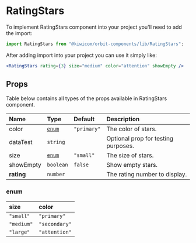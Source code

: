 # RatingStars
To implement RatingStars component into your project you'll need to add the import:
```jsx
import RatingStars from "@kiwicom/orbit-components/lib/RatingStars";
```
After adding import into your project you can use it simply like:
```jsx
<RatingStars rating={3} size="medium" color="attention" showEmpty />
```
## Props
Table below contains all types of the props available in RatingStars component.

| Name         | Type                | Default      | Description                      |
| :-------     | :------------------ | :----------- | :------------------------------- |
| color        | [`enum`](#enum)     | `"primary"`  | The color of stars.
| dataTest     | `string`            |              | Optional prop for testing purposes.
| size         | [`enum`](#enum)     | `"small"`    | The size of stars.
| showEmpty    | `boolean`           | `false`      | Show empty stars.
| **rating**   | `number`            |              | The rating number to display.


### enum

| size       | color          |
| :--------- | :------------- |
| `"small"`  | `"primary"`    |
| `"medium"` | `"secondary"`  |
| `"large"`  | `"attention"`  |
